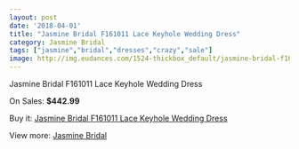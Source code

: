 ```yaml
---
layout: post
date: '2018-04-01'
title: "Jasmine Bridal F161011 Lace Keyhole Wedding Dress"
category: Jasmine Bridal
tags: ["jasmine","bridal","dresses","crazy","sale"]
image: http://img.eudances.com/1524-thickbox_default/jasmine-bridal-f161011-lace-keyhole-wedding-dress.jpg
---
```

Jasmine Bridal F161011 Lace Keyhole Wedding Dress

On Sales: **$442.99**
<a href="https://www.eudances.com/en/jasmine-bridal/535-jasmine-bridal-f161011-lace-keyhole-wedding-dress.html"><amp-img layout="responsive" width="600" height="600" src="//img.eudances.com/1524-thickbox_default/jasmine-bridal-f161011-lace-keyhole-wedding-dress.jpg" alt="Jasmine Bridal F161011 Lace Keyhole Wedding Dress 0" /></a>
<a href="https://www.eudances.com/en/jasmine-bridal/535-jasmine-bridal-f161011-lace-keyhole-wedding-dress.html"><amp-img layout="responsive" width="600" height="600" src="//img.eudances.com/1526-thickbox_default/jasmine-bridal-f161011-lace-keyhole-wedding-dress.jpg" alt="Jasmine Bridal F161011 Lace Keyhole Wedding Dress 1" /></a>
<a href="https://www.eudances.com/en/jasmine-bridal/535-jasmine-bridal-f161011-lace-keyhole-wedding-dress.html"><amp-img layout="responsive" width="600" height="600" src="//img.eudances.com/1525-thickbox_default/jasmine-bridal-f161011-lace-keyhole-wedding-dress.jpg" alt="Jasmine Bridal F161011 Lace Keyhole Wedding Dress 2" /></a>

Buy it: [Jasmine Bridal F161011 Lace Keyhole Wedding Dress](https://www.eudances.com/en/jasmine-bridal/535-jasmine-bridal-f161011-lace-keyhole-wedding-dress.html "Jasmine Bridal F161011 Lace Keyhole Wedding Dress")

View more: [Jasmine Bridal](https://www.eudances.com/en/6-jasmine-bridal "Jasmine Bridal")